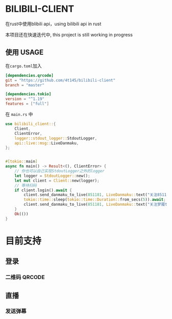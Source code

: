 # BILIBILI-CLIENT
在rust中使用blibili api，using bilibili api in rust

本项目还在快速迭代中, this project is still working in progress
## 使用 USAGE
在`cargo.toml`加入
```toml
[dependencies.qrcode]
git = "https://github.com/4t145/bilibili-client"
branch = "master"

[dependencies.tokio]
version = "^1.19"
features = ["full"]
```

在 `main.rs` 中
```rust
use bilibili_client::{
    Client,
    ClientError,
    logger::stdout_logger::StdoutLogger,
    api::live::msg::LiveDanmaku,
};


#[tokio::main]
async fn main() -> Result<(), ClientError> {
    // 你也可以自己实现StdoutLogger之外的logger
    let logger = StdoutLogger::new();
    let mut client = Client::new(logger);
    // 等待扫码
    if client.login().await {
        client.send_danmaku_to_live(851181, LiveDanmaku::text("关注851181")).await?;
        tokio::time::sleep(tokio::time::Duration::from_secs(5)).await;
        client.send_danmaku_to_live(851181, LiveDanmaku::text("关注梦魇tsuki谢谢喵")).await?;
    }
    Ok(())
}
```

# 目前支持
## 登录
### 二维码 QRCODE
## 直播
### 发送弹幕
